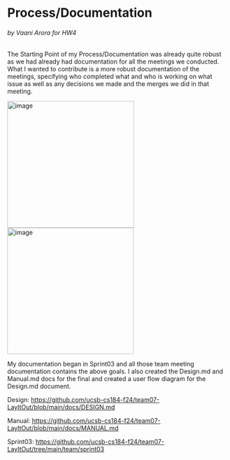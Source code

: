 # Process/Documentation
###### by Vaani Arora for HW4

The Starting Point of my Process/Documentation was already quite robust as we had already had documentation for all the meetings we conducted.
What I wanted to contribute is a more robust documentation of the meetings, specifying who completed what and who is working on what issue as 
well as any decisions we made and the merges we did in that meeting.

<img width="290" alt="image" src="https://github.com/user-attachments/assets/91b6d214-a8c4-4c11-9c93-8d0335d8dfda">
<img width="289" alt="image" src="https://github.com/user-attachments/assets/23b550c4-7cc1-476a-8502-8d47a2ff9247">

My documentation began in Sprint03 and all those team meeting documentation contains the above goals. I also created the Design.md and Manual.md docs for the final and created a user flow diagram for the Design.md document.

Design: https://github.com/ucsb-cs184-f24/team07-LayItOut/blob/main/docs/DESIGN.md  

Manual: https://github.com/ucsb-cs184-f24/team07-LayItOut/blob/main/docs/MANUAL.md  

Sprint03: https://github.com/ucsb-cs184-f24/team07-LayItOut/tree/main/team/sprint03
